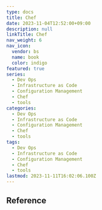 ```yaml
---
type: docs
title: Chef
date: 2023-11-04T12:52:00+09:00
description: null
linkTitle: Chef
nav_weight: 6
nav_icon:
  vendor: bs
  name: book
  color: indigo
featured: true
series:
  - Dev Ops
  - Infrastructure as Code
  - Configuration Management
  - Chef
  - tools
categories:
  - Dev Ops
  - Infrastructure as Code
  - Configuration Management
  - Chef
  - tools
tags:
  - Dev Ops
  - Infrastructure as Code
  - Configuration Management
  - Chef
  - tools
lastmod: 2023-11-11T16:02:06.100Z
---
```


## Reference
